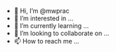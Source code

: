 - 👋 Hi, I’m @mwprac
- 👀 I’m interested in ...
- 🌱 I’m currently learning ...
- 💞️ I’m looking to collaborate on ...
- 📫 How to reach me ...

<!---
mwprac/mwprac is a ✨ special ✨ repository because its `README.md` (this file) appears on your GitHub profile.
You can click the Preview link to take a look at your changes.
--->
